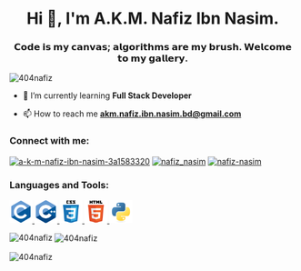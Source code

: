 <h1 align="center">Hi 👋, I'm A.K.M. Nafiz Ibn Nasim.</h1>
<h3 align="center">𝗖𝗼𝗱𝗲 𝗶𝘀 𝗺𝘆 𝗰𝗮𝗻𝘃𝗮𝘀; 𝗮𝗹𝗴𝗼𝗿𝗶𝘁𝗵𝗺𝘀 𝗮𝗿𝗲 𝗺𝘆 𝗯𝗿𝘂𝘀𝗵. 𝗪𝗲𝗹𝗰𝗼𝗺𝗲 𝘁𝗼 𝗺𝘆 𝗴𝗮𝗹𝗹𝗲𝗿𝘆.</h3>

<p align="left"> <img src="https://komarev.com/ghpvc/?username=404nafiz&label=Profile%20views&color=0e75b6&style=flat" alt="404nafiz" /> </p>

- 🌱 I’m currently learning **Full Stack Developer**

- 📫 How to reach me **akm.nafiz.ibn.nasim.bd@gmail.com**

<h3 align="left">Connect with me:</h3>
<p align="left">
<a href="https://linkedin.com/in/a-k-m-nafiz-ibn-nasim-3a1583320" target="blank"><img align="center" src="https://raw.githubusercontent.com/rahuldkjain/github-profile-readme-generator/master/src/images/icons/Social/linked-in-alt.svg" alt="a-k-m-nafiz-ibn-nasim-3a1583320" height="30" width="40" /></a>
<a href="https://codeforces.com/profile/nafiz_nasim" target="blank"><img align="center" src="https://raw.githubusercontent.com/rahuldkjain/github-profile-readme-generator/master/src/images/icons/Social/codeforces.svg" alt="nafiz_nasim" height="30" width="40" /></a>
<a href="https://www.leetcode.com/nafiz-nasim" target="blank"><img align="center" src="https://raw.githubusercontent.com/rahuldkjain/github-profile-readme-generator/master/src/images/icons/Social/leet-code.svg" alt="nafiz-nasim" height="30" width="40" /></a>
</p>

<h3 align="left">Languages and Tools:</h3>
<p align="left"> <a href="https://www.cprogramming.com/" target="_blank" rel="noreferrer"> <img src="https://raw.githubusercontent.com/devicons/devicon/master/icons/c/c-original.svg" alt="c" width="40" height="40"/> </a> <a href="https://www.w3schools.com/cpp/" target="_blank" rel="noreferrer"> <img src="https://raw.githubusercontent.com/devicons/devicon/master/icons/cplusplus/cplusplus-original.svg" alt="cplusplus" width="40" height="40"/> </a> <a href="https://www.w3schools.com/css/" target="_blank" rel="noreferrer"> <img src="https://raw.githubusercontent.com/devicons/devicon/master/icons/css3/css3-original-wordmark.svg" alt="css3" width="40" height="40"/> </a> <a href="https://www.w3.org/html/" target="_blank" rel="noreferrer"> <img src="https://raw.githubusercontent.com/devicons/devicon/master/icons/html5/html5-original-wordmark.svg" alt="html5" width="40" height="40"/> </a> <a href="https://www.python.org" target="_blank" rel="noreferrer"> <img src="https://raw.githubusercontent.com/devicons/devicon/master/icons/python/python-original.svg" alt="python" width="40" height="40"/> </a> </p>

<p><img align="left" src="https://github-readme-stats.vercel.app/api/top-langs?username=404nafiz&show_icons=true&locale=en&layout=compact" alt="404nafiz" /></p>

<p>&nbsp;<img align="center" src="https://github-readme-stats.vercel.app/api?username=404nafiz&show_icons=true&locale=en" alt="404nafiz" /></p>

<p><img align="center" src="https://github-readme-streak-stats.herokuapp.com/?user=404nafiz&" alt="404nafiz" /></p>

